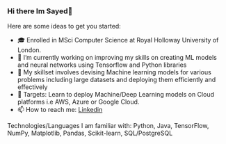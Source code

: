 ### Hi there Im Sayed👋



Here are some ideas to get you started:
- 🎓 Enrolled in MSci Computer Science at Royal Holloway University of London.
- 🔭 I’m currently working on improving my skills on creating ML models and neural networks using Tensorflow and Python libraries
- 🌱 My skillset involves devising Machine learning models for various problems including large datasets and deploying them efficiently and effectively
- 🎯 Targets: Learn to deploy Machine/Deep Learning models on Cloud platforms i.e AWS, Azure or Google Cloud.
- 📫 How to reach me: [Linkedin](https://www.linkedin.com/in/sayed-ismail-ahmed-424469166/)

Technologies/Languages I am familiar with: Python, Java, TensorFlow, NumPy, Matplotlib, Pandas, Scikit-learn, SQL/PostgreSQL
